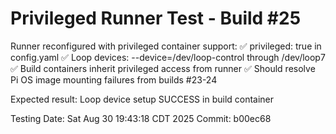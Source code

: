 # Privileged Runner Test - Build #25

Runner reconfigured with privileged container support:
✅ privileged: true in config.yaml
✅ Loop devices: --device=/dev/loop-control through /dev/loop7  
✅ Build containers inherit privileged access from runner
✅ Should resolve Pi OS image mounting failures from builds #23-24

Expected result: Loop device setup SUCCESS in build container

Testing Date: Sat Aug 30 19:43:18 CDT 2025
Commit: b00ec68

